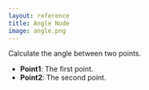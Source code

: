 ```yaml
---
layout: reference
title: Angle Node
image: angle.png
---
```

Calculate the angle between two points.

* **Point1**: The first point.
* **Point2**: The second point.
